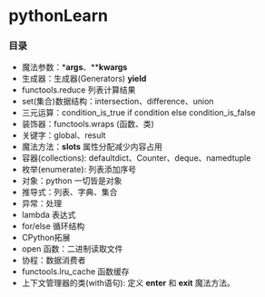 # pythonLearn

### 目录

- 魔法参数：***args**、****kwargs**
- 生成器：生成器(Generators) **yield**
- functools.reduce 列表计算结果
- set(集合)数据结构：intersection、difference、union
- 三元运算：condition_is_true if condition else condition_is_false
- 装饰器：functools.wraps (函数、类)
- 关键字：global、result
- 魔法方法：__slots__ 属性分配减少内容占用
- 容器(collections): defaultdict、Counter、deque、namedtuple
- 枚举(enumerate): 列表添加序号
- 对象：python 一切皆是对象
- 推导式：列表、字典、集合
- 异常：处理
- lambda 表达式
- for/else 循环结构
- CPython拓展
- open 函数：二进制读取文件
- 协程：数据消费者
- functools.lru_cache 函数缓存
- 上下文管理器的类(with语句): 定义 __enter__ 和 __exit__ 魔法方法。